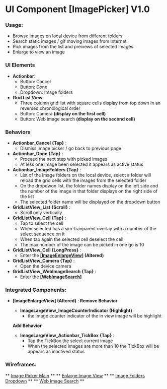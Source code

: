 # UI Component [ImagePicker] V1.0
### Usage:
- Browse images on local device from different folders
- Search static images / gif moving images from Internet
- Pick images from the list and preivews of selected images
- Enlarge to view an image

### UI Elements
- **Actionbar**:
  - Button: Cancel
  - Button: Done
  - Dropdown: Image folders
- **Grid List View**: 
  - Three column grid list with square cells display from top down in an reversed chronological order
  - Button: Camera **(display on the first cell)**
  - Button: Web image search **(display on the second cell)**

### Behaviors 
- **Actionbar_Cancel {Tap}** : 
  - Dismiss image picker / go back to previous page
- **Actionbar_Done {Tap}** : 
  - Proceed the next step with picked images
  - At less one image been selected it appears as active status
- **Actionbar_ImageFolders {Tap}** : 
  - List of the image folders on the local device, select a folder will reload the grid cells with the images from the selected folder
  - On the dropdwon list, the folder names display on the left side and the number of the image in that folder displays on the right side of the list 
  - The selected folder name will be displayed on the dropdown button
- **GridListView_List {Scroll}** : 
  - Scroll only vertically 
- **GridListView_Cell {Tap}** : 
  - Tap to select the cell 
  - When selected has a sim-tranparent overlay with a number of the select sequence on it
  - When tap again the selected cell deselect the cell
  - The max number of the image can be picked in one go is 10
- **GridListView_Cell {LongPress}** : 
  - Enter the **[[ImageEnlargeView]](https://hackmd.io/BwFgZgRgTAjAnFAtDCBjArIkA2HiHoAmiqAzHBMHAKaEAMMA7NUA) (Altered)**
- **GridListView_Camera {Tap}** : 
  - Open the device camera
- **GridListView_WebImageSearch {Tap}** : 
  - Enter the **[[WebImageSearch]](https://hackmd.io/OwUwhsCMBMAsCcBaAJgYwKxkbAZugDImOuiIvMPtAMzrLrUBsj0QA===)** 

### Integrated Components:
- **[ImageEnlargeView] (Altered)** : 
  **Remove Behavior**
  - **ImageLargeView_ImageCounterIndicator (Highlight)** : 
    - the image counter indicator of the in view image will be highlight

  **Add Behavior**
  - **ImageLargeView_Actionbar_TickBox {Tap}** :
    - Tap the TickBox the select current image
    - When the selected images are more than 10 the TickBox will be appears as inactived status
    
### Wireframes:
** [Image Picker Main](https://share.weiyun.com/050a0fc50b878e7982152c7f430fc6d1) **
** [Enlarge Image View](https://share.weiyun.com/e5f7e9fa8d86f0eae170fd579a8ef487) **
** [Image Folders Dropdown](https://share.weiyun.com/fb13c4faf33a84eac999edfd3c33c9ed) **
** [Web Image Search](https://share.weiyun.com/de3eac61c20b03c85816aadb75b73abc) **

